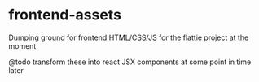 # frontend-assets

Dumping ground for frontend HTML/CSS/JS for the flattie project at the moment

@todo transform these into react JSX components at some point in time later


